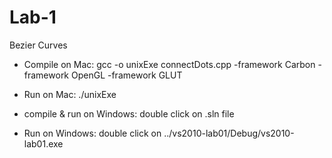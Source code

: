# Lab-1
Bezier Curves

- Compile on Mac: gcc -o unixExe connectDots.cpp -framework Carbon -framework OpenGL -framework GLUT
- Run on Mac: ./unixExe

- compile & run on Windows: double click on .sln file
- Run on Windows: double click on ../vs2010-lab01/Debug/vs2010-lab01.exe
